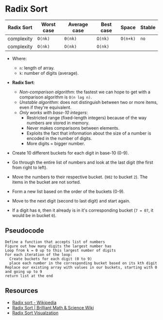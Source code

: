 # Radix Sort

| Radix Sort | Worst case | Average case | Best case | Space    | Stable |
| ---------- | ---------- | ------------ | --------- | -------- | ------ |
| complexity | `O(nk)`    | `Θ(nk)`      | `Ω(nk)`   | `O(n+k)` | `no`   |
| complexity | `O(nk)`    | `O(nk)`      | `O(nk)`   |          |        |

- Where:

  - `n`: length of array.
  - `k`: number of digits (average).

- **Radix Sort**:

  - _Non-comparison algorithm_: the fastest we can hope to get with a comparison algorithm is
    `O(n log n)`.
  - _Unstable algorithm_: does not distinguish between two or more items, even if they're
    equivalent.
  - _Only works with base-10 integers_:
    - Restricted range (fixed-length integers) because of the way numbers are stored in memory.
    - Never makes comparisons between elements.
    - Exploits the fact that information about the size of a number is encoded in the number of
      digits.
    - More digits = bigger number.

- Create 10 different buckets for each digit in base-10 (0-9).
- Go through the entire list of numbers and look at the last digit (the first from right to left).
- Move the numbers to their respective bucket. (`902` to bucket `2`). The items in the bucket are
  not sorted.
- Form a new list based on the order of the buckets (0-9).
- Move to the next digit (second to last digit) and start again.
- If a digit has `0`, then it already is in it's corresponding bucket (`7 = 07`, it would be in
  bucket `0`).

## Pseudocode

```
Define a function that accepts list of numbers
Figure out how many digits the largest number has
Loop from k = 0 up to this largest number of digits
For each iteration of the loop:
  Create buckets for each digit (0 to 9)
  place each number in the corresponding bucket based on its kth digit
Replace our existing array with values in our buckets, starting with 0 and going up to 9
return list at the end
```

## Resources

- [Radix sort - Wikipedia](https://en.wikipedia.org/wiki/Radix_sort)
- [Radix Sort | Brilliant Math & Science Wiki](https://brilliant.org/wiki/radix-sort/)
- [Radix Sort Visualzation](https://www.cs.usfca.edu/~galles/visualization/RadixSort.html)
